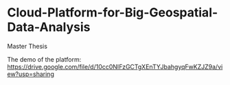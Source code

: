 # Cloud-Platform-for-Big-Geospatial-Data-Analysis
Master Thesis

The demo of the platform:
https://drive.google.com/file/d/10cc0NIFzGCTgXEnTYJbahgyqFwKZJZ9a/view?usp=sharing
